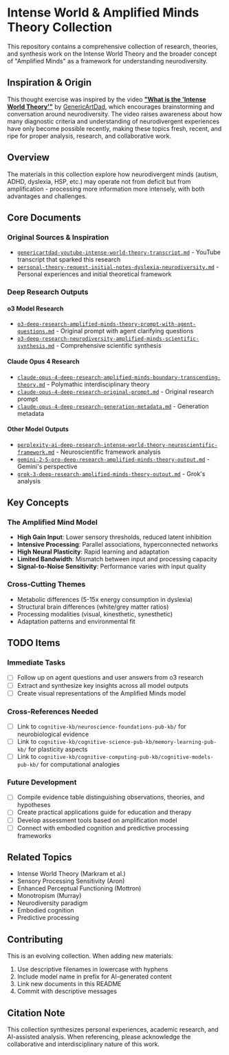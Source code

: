 # Intense World & Amplified Minds Theory Collection

This repository contains a comprehensive collection of research, theories, and synthesis work on the Intense World Theory and the broader concept of "Amplified Minds" as a framework for understanding neurodiversity.

## Inspiration & Origin

This thought exercise was inspired by the video [**"What is the 'Intense World Theory'"**](https://youtu.be/x-17rFGkixQ?si=1Yvr3nsUaKi9ycf-) by [GenericArtDad](https://www.youtube.com/@GenericArtDad), which encourages brainstorming and conversation around neurodiversity. The video raises awareness about how many diagnostic criteria and understanding of neurodivergent experiences have only become possible recently, making these topics fresh, recent, and ripe for proper analysis, research, and collaborative work.

## Overview

The materials in this collection explore how neurodivergent minds (autism, ADHD, dyslexia, HSP, etc.) may operate not from deficit but from amplification - processing more information more intensely, with both advantages and challenges.

## Core Documents

### Original Sources & Inspiration
- [`genericartdad-youtube-intense-world-theory-transcript.md`](genericartdad-youtube-intense-world-theory-transcript.md) - YouTube transcript that sparked this research
- [`personal-theory-request-initial-notes-dyslexia-neurodiversity.md`](personal-theory-request-initial-notes-dyslexia-neurodiversity.md) - Personal experiences and initial theoretical framework

### Deep Research Outputs

#### o3 Model Research
- [`o3-deep-research-amplified-minds-theory-prompt-with-agent-questions.md`](o3-deep-research-amplified-minds-theory-prompt-with-agent-questions.md) - Original prompt with agent clarifying questions
- [`o3-deep-research-neurodiversity-amplified-minds-scientific-synthesis.md`](o3-deep-research-neurodiversity-amplified-minds-scientific-synthesis.md) - Comprehensive scientific synthesis

#### Claude Opus 4 Research
- [`claude-opus-4-deep-research-amplified-minds-boundary-transcending-theory.md`](claude-opus-4-deep-research-amplified-minds-boundary-transcending-theory.md) - Polymathic interdisciplinary theory
- [`claude-opus-4-deep-research-original-prompt.md`](claude-opus-4-deep-research-original-prompt.md) - Original research prompt
- [`claude-opus-4-deep-research-generation-metadata.md`](claude-opus-4-deep-research-generation-metadata.md) - Generation metadata

#### Other Model Outputs
- [`perplexity-ai-deep-research-intense-world-theory-neuroscientific-framework.md`](perplexity-ai-deep-research-intense-world-theory-neuroscientific-framework.md) - Neuroscientific framework analysis
- [`gemini-2-5-pro-deep-research-amplified-minds-theory-output.md`](gemini-2-5-pro-deep-research-amplified-minds-theory-output.md) - Gemini's perspective
- [`grok-3-deep-research-amplified-minds-theory-output.md`](grok-3-deep-research-amplified-minds-theory-output.md) - Grok's analysis

## Key Concepts

### The Amplified Mind Model
- **High Gain Input**: Lower sensory thresholds, reduced latent inhibition
- **Intensive Processing**: Parallel associations, hyperconnected networks
- **High Neural Plasticity**: Rapid learning and adaptation
- **Limited Bandwidth**: Mismatch between input and processing capacity
- **Signal-to-Noise Sensitivity**: Performance varies with input quality

### Cross-Cutting Themes
- Metabolic differences (5-15x energy consumption in dyslexia)
- Structural brain differences (white/grey matter ratios)
- Processing modalities (visual, kinesthetic, synesthetic)
- Adaptation patterns and environmental fit

## TODO Items

### Immediate Tasks
- [ ] Follow up on agent questions and user answers from o3 research
- [ ] Extract and synthesize key insights across all model outputs
- [ ] Create visual representations of the Amplified Minds model

### Cross-References Needed
- [ ] Link to `cognitive-kb/neuroscience-foundations-pub-kb/` for neurobiological evidence
- [ ] Link to `cognitive-kb/cognitive-science-pub-kb/memory-learning-pub-kb/` for plasticity aspects
- [ ] Link to `cognitive-kb/cognitive-computing-pub-kb/cognitive-models-pub-kb/` for computational analogies

### Future Development
- [ ] Compile evidence table distinguishing observations, theories, and hypotheses
- [ ] Create practical applications guide for education and therapy
- [ ] Develop assessment tools based on amplification model
- [ ] Connect with embodied cognition and predictive processing frameworks

## Related Topics

- Intense World Theory (Markram et al.)
- Sensory Processing Sensitivity (Aron)
- Enhanced Perceptual Functioning (Mottron)
- Monotropism (Murray)
- Neurodiversity paradigm
- Embodied cognition
- Predictive processing

## Contributing

This is an evolving collection. When adding new materials:
1. Use descriptive filenames in lowercase with hyphens
2. Include model name in prefix for AI-generated content
3. Link new documents in this README
4. Commit with descriptive messages

## Citation Note

This collection synthesizes personal experiences, academic research, and AI-assisted analysis. When referencing, please acknowledge the collaborative and interdisciplinary nature of this work.